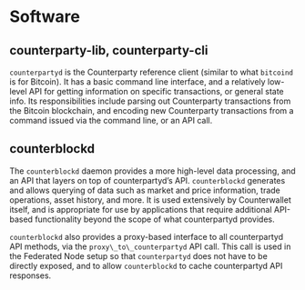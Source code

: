 Software
========

counterparty-lib, counterparty-cli
----------------------------------

`counterpartyd` is the Counterparty reference client (similar to what
`bitcoind` is for Bitcoin). It has a basic command line interface, and a
relatively low-level API for getting information on specific
transactions, or general state info. Its responsibilities include
parsing out Counterparty transactions from the Bitcoin blockchain, and
encoding new Counterparty transactions from a command issued via the
command line, or an API call.

counterblockd
-------------

The `counterblockd` daemon provides a more high-level data processing, and
an API that layers on top of counterpartyd’s API. `counterblockd`
generates and allows querying of data such as market and price
information, trade operations, asset history, and more. It is used
extensively by Counterwallet itself, and is appropriate for use by
applications that require additional API-based functionality beyond the
scope of what counterpartyd provides. 

`counterblockd` also provides a
proxy-based interface to all counterpartyd API methods, via the
`proxy\_to\_counterpartyd` API call. This call is used in the Federated
Node setup so that `counterpartyd` does not have to be directly exposed,
and to allow `counterblockd` to cache counterpartyd API responses.
